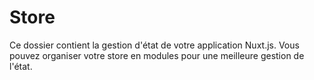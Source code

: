 # Store

Ce dossier contient la gestion d'état de votre application Nuxt.js.
Vous pouvez organiser votre store en modules pour une meilleure gestion de l'état.
